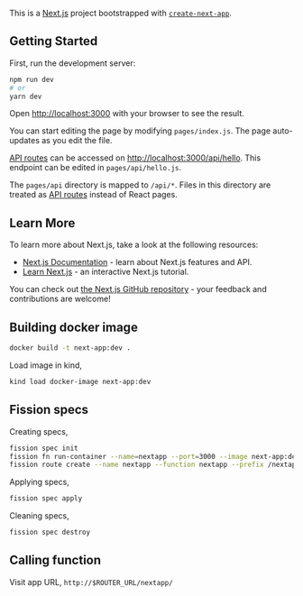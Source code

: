 This is a [Next.js](https://nextjs.org/) project bootstrapped with [`create-next-app`](https://github.com/vercel/next.js/tree/canary/packages/create-next-app).

## Getting Started

First, run the development server:

```bash
npm run dev
# or
yarn dev
```

Open [http://localhost:3000](http://localhost:3000) with your browser to see the result.

You can start editing the page by modifying `pages/index.js`. The page auto-updates as you edit the file.

[API routes](https://nextjs.org/docs/api-routes/introduction) can be accessed on [http://localhost:3000/api/hello](http://localhost:3000/api/hello). This endpoint can be edited in `pages/api/hello.js`.

The `pages/api` directory is mapped to `/api/*`. Files in this directory are treated as [API routes](https://nextjs.org/docs/api-routes/introduction) instead of React pages.

## Learn More

To learn more about Next.js, take a look at the following resources:

- [Next.js Documentation](https://nextjs.org/docs) - learn about Next.js features and API.
- [Learn Next.js](https://nextjs.org/learn) - an interactive Next.js tutorial.

You can check out [the Next.js GitHub repository](https://github.com/vercel/next.js/) - your feedback and contributions are welcome!

## Building docker image

```sh
docker build -t next-app:dev .
```

Load image in kind,

```sh
kind load docker-image next-app:dev
```

## Fission specs

Creating specs,

```sh
fission spec init
fission fn run-container --name=nextapp --port=3000 --image next-app:dev --spec
fission route create --name nextapp --function nextapp --prefix /nextapp --spec --keepprefix
```

Applying specs,

```sh
fission spec apply
```

Cleaning specs,

```sh
fission spec destroy
```

## Calling function

Visit app URL, `http://$ROUTER_URL/nextapp/`
